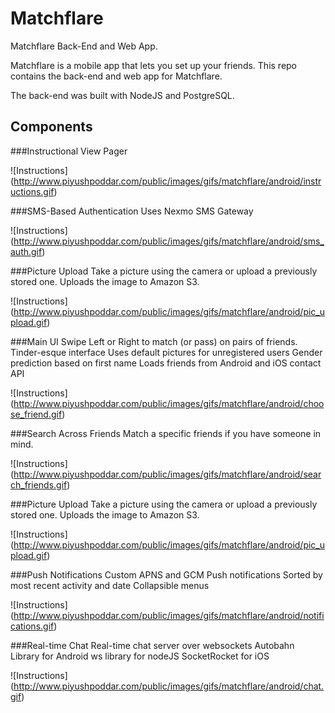 # Matchflare
Matchflare Back-End and Web App. 

Matchflare is a mobile app that lets you set up your friends. This repo contains the back-end and web app for Matchflare.

The back-end was built with NodeJS and PostgreSQL.

## Components

###Instructional View Pager

![Instructions] (http://www.piyushpoddar.com/public/images/gifs/matchflare/android/instructions.gif)


###SMS-Based Authentication
Uses Nexmo SMS Gateway

![Instructions] (http://www.piyushpoddar.com/public/images/gifs/matchflare/android/sms_auth.gif)


###Picture Upload
Take a picture using the camera or upload a previously stored one. Uploads the image to Amazon S3.

![Instructions] (http://www.piyushpoddar.com/public/images/gifs/matchflare/android/pic_upload.gif)

###Main UI
Swipe Left or Right to match (or pass) on pairs of friends. 
Tinder-esque interface
Uses default pictures for unregistered users
Gender prediction based on first name
Loads friends from Android and iOS contact API

![Instructions] (http://www.piyushpoddar.com/public/images/gifs/matchflare/android/choose_friend.gif)

###Search Across Friends
Match a specific friends if you have someone in mind.

![Instructions] (http://www.piyushpoddar.com/public/images/gifs/matchflare/android/search_friends.gif)

###Picture Upload
Take a picture using the camera or upload a previously stored one. Uploads the image to Amazon S3.

![Instructions] (http://www.piyushpoddar.com/public/images/gifs/matchflare/android/pic_upload.gif)

###Push Notifications
Custom APNS and GCM Push notifications
Sorted by most recent activity and date
Collapsible menus

![Instructions] (http://www.piyushpoddar.com/public/images/gifs/matchflare/android/notifications.gif)

###Real-time Chat
Real-time chat server over websockets
Autobahn Library for Android
ws library for nodeJS
SocketRocket for iOS

![Instructions] (http://www.piyushpoddar.com/public/images/gifs/matchflare/android/chat.gif)
